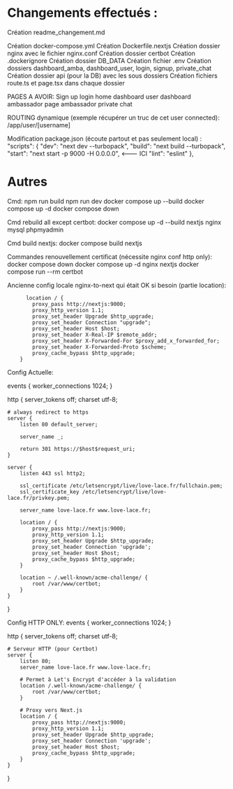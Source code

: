 # Changements effectués :

Création readme_changement.md

Création docker-compose.yml
Création Dockerfile.nextjs
Création dossier nginx avec le fichier nginx.conf
Création dossier certbot
Création .dockerignore
Création dossier DB_DATA
Création fichier .env
Création dossiers dashboard_amba, dashboard_user, login, signup, private_chat
Création dossier api (pour la DB) avec les sous dossiers
Création fichiers route.ts et page.tsx dans chaque dossier

PAGES A AVOIR:
Sign up
login
home
dashboard user
dashboard ambassador
page ambassador
private chat

ROUTING dynamique (exemple récupérer un truc de cet user connected):
/app/user/[username]

Modification package.json (écoute partout et pas seulement local) : 
"scripts": {
    "dev": "next dev --turbopack",
    "build": "next build --turbopack",
    "start": "next start -p 9000 -H 0.0.0.0", <--- ICI 
    "lint": "eslint"
  },

# Autres
Cmd:
npm run build
npm run dev
docker compose up --build
docker compose up -d
docker compose down

Cmd rebuild all except certbot:
docker compose up -d --build nextjs nginx mysql phpmyadmin

Cmd build nextjs:
docker compose build nextjs

Commandes renouvellement certificat (nécessite nginx conf http only):
docker compose down
docker compose up -d nginx nextjs
docker compose run --rm certbot

Ancienne config locale nginx-to-next qui était OK si besoin (partie location):

          location / {
            proxy_pass http://nextjs:9000;
            proxy_http_version 1.1;
            proxy_set_header Upgrade $http_upgrade;
            proxy_set_header Connection "upgrade";
            proxy_set_header Host $host;
            proxy_set_header X-Real-IP $remote_addr;
            proxy_set_header X-Forwarded-For $proxy_add_x_forwarded_for;
            proxy_set_header X-Forwarded-Proto $scheme;
            proxy_cache_bypass $http_upgrade;
        }

Config Actuelle:

events {
    worker_connections  1024;
}

http {
    server_tokens off;
    charset utf-8;

    # always redirect to https
    server {
        listen 80 default_server;

        server_name _;

        return 301 https://$host$request_uri;
    }

    server {
        listen 443 ssl http2;

        ssl_certificate /etc/letsencrypt/live/love-lace.fr/fullchain.pem;
        ssl_certificate_key /etc/letsencrypt/live/love-lace.fr/privkey.pem;

        server_name love-lace.fr www.love-lace.fr;

        location / {
            proxy_pass http://nextjs:9000;
            proxy_http_version 1.1;
            proxy_set_header Upgrade $http_upgrade;
            proxy_set_header Connection 'upgrade';
            proxy_set_header Host $host;
            proxy_cache_bypass $http_upgrade;
        }

        location ~ /.well-known/acme-challenge/ {
            root /var/www/certbot;
        }
    }
}

Config HTTP ONLY:
events {
    worker_connections 1024;
}

http {
    server_tokens off;
    charset utf-8;

    # Serveur HTTP (pour Certbot)
    server {
        listen 80;
        server_name love-lace.fr www.love-lace.fr;

        # Permet à Let's Encrypt d'accéder à la validation
        location /.well-known/acme-challenge/ {
            root /var/www/certbot;
        }

        # Proxy vers Next.js
        location / {
            proxy_pass http://nextjs:9000;
            proxy_http_version 1.1;
            proxy_set_header Upgrade $http_upgrade;
            proxy_set_header Connection 'upgrade';
            proxy_set_header Host $host;
            proxy_cache_bypass $http_upgrade;
        }
    }
}
